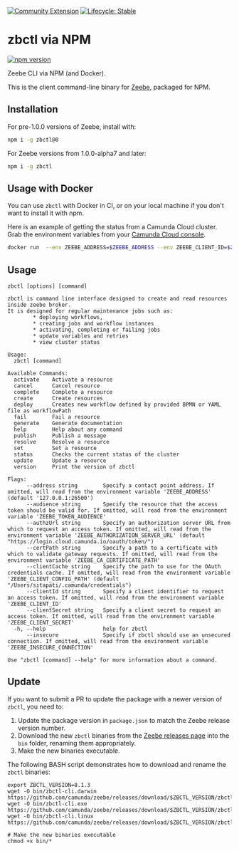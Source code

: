 [![Community Extension](https://img.shields.io/badge/Community%20Extension-An%20open%20source%20community%20maintained%20project-FF4700)](https://github.com/camunda-community-hub/community)
[![Lifecycle: Stable](https://img.shields.io/badge/Lifecycle-Stable-brightgreen)](https://github.com/Camunda-Community-Hub/community/blob/main/extension-lifecycle.md#stable-)

# zbctl via NPM

[![npm version](https://badge.fury.io/js/zbctl.svg)](https://badge.fury.io/js/zbctl)

Zeebe CLI via NPM (and Docker).

This is the client command-line binary for [Zeebe](https://zeebe.io), packaged for NPM.

## Installation

For pre-1.0.0 versions of Zeebe, install with:

```bash
npm i -g zbctl@0
```

For Zeebe versions from 1.0.0-alpha7 and later:

```bash
npm i -g zbctl
```

## Usage with Docker

You can use `zbctl` with Docker in CI, or on your local machine if you don't want to install it with npm.

Here is an example of getting the status from a Camunda Cloud cluster. Grab the environment variables from your [Camunda Cloud console](https://console.cloud.camunda.io/).

```bash
docker run  --env ZEEBE_ADDRESS=$ZEEBE_ADDRESS --env ZEEBE_CLIENT_ID=$ZEEBE_CLIENT_ID --env ZEEBE_CLIENT_SECRET=$ZEEBE_CLIENT_SECRET --env ZEEBE_AUTHORIZATION_SERVER_URL=$ZEEBE_AUTHORIZATION_SERVER_URL sitapati/zbctl status
```
## Usage

```
zbctl [options] [command]
```

```
zbctl is command line interface designed to create and read resources inside zeebe broker. 
It is designed for regular maintenance jobs such as:
        * deploying workflows,
        * creating jobs and workflow instances
        * activating, completing or failing jobs
        * update variables and retries
        * view cluster status

Usage:
  zbctl [command]

Available Commands:
  activate    Activate a resource
  cancel      Cancel resource
  complete    Complete a resource
  create      Create resources
  deploy      Creates new workflow defined by provided BPMN or YAML file as workflowPath
  fail        Fail a resource
  generate    Generate documentation
  help        Help about any command
  publish     Publish a message
  resolve     Resolve a resource
  set         Set a resource
  status      Checks the current status of the cluster
  update      Update a resource
  version     Print the version of zbctl

Flags:
      --address string        Specify a contact point address. If omitted, will read from the environment variable 'ZEEBE_ADDRESS' (default '127.0.0.1:26500')
      --audience string       Specify the resource that the access token should be valid for. If omitted, will read from the environment variable 'ZEEBE_TOKEN_AUDIENCE'
      --authzUrl string       Specify an authorization server URL from which to request an access token. If omitted, will read from the environment variable 'ZEEBE_AUTHORIZATION_SERVER_URL' (default "https://login.cloud.camunda.io/oauth/token/")
      --certPath string       Specify a path to a certificate with which to validate gateway requests. If omitted, will read from the environment variable 'ZEEBE_CA_CERTIFICATE_PATH'
      --clientCache string    Specify the path to use for the OAuth credentials cache. If omitted, will read from the environment variable 'ZEEBE_CLIENT_CONFIG_PATH' (default "/Users/sitapati/.camunda/credentials")
      --clientId string       Specify a client identifier to request an access token. If omitted, will read from the environment variable 'ZEEBE_CLIENT_ID'
      --clientSecret string   Specify a client secret to request an access token. If omitted, will read from the environment variable 'ZEEBE_CLIENT_SECRET'
  -h, --help                  help for zbctl
      --insecure              Specify if zbctl should use an unsecured connection. If omitted, will read from the environment variable 'ZEEBE_INSECURE_CONNECTION'

Use "zbctl [command] --help" for more information about a command.
```

## Update

If you want to submit a PR to update the package with a newer version of `zbctl`, you need to:

1. Update the package version in `package.json` to match the Zeebe release version number.
2. Download the new `zbctl` binaries from the [Zeebe releases page](https://github.com/camunda-cloud/zeebe/releases) into the `bin` folder,  renaming them appropriately.
3. Make the new binaries executable.

The following BASH script demonstrates how to download and rename the `zbctl` binaries:

```
export ZBCTL_VERSION=8.1.3
wget -O bin/zbctl-cli.darwin https://github.com/camunda/zeebe/releases/download/$ZBCTL_VERSION/zbctl.darwin
wget -O bin/zbctl-cli.exe https://github.com/camunda/zeebe/releases/download/$ZBCTL_VERSION/zbctl.exe
wget -O bin/zbctl-cli.linux https://github.com/camunda/zeebe/releases/download/$ZBCTL_VERSION/zbctl

# Make the new binaries executable
chmod +x bin/*
```
